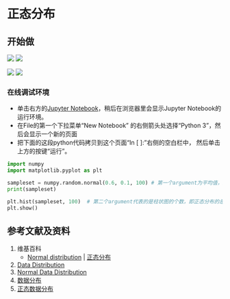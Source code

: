 # 正态分布

## 开始做

![](/images/统计/基本概念/[正态分布/1a1.jpg)
![](/images/统计/基本概念/[正态分布/1a2.jpg)

![](/images/统计/基本概念/[正态分布/2a1.jpg)
![](/images/统计/基本概念/[正态分布/2a2.jpg)

### 在线调试环境

- 单击右方的[Jupyter Notebook](https://mybinder.org/v2/gh/ipython/ipython-in-depth/master?filepath=binder/Index.ipynb)，稍后在浏览器里会显示Jupyter Notebook的运行环境。
- 在File的第一个下拉菜单“New Notebook” 的右侧箭头处选择“Python 3”，然后会显示一个新的页面
- 把下面的这段python代码拷贝到这个页面“In [ ]:”右侧的空白栏中， 然后单击上方的按键“运行”。

```python
import numpy
import matplotlib.pyplot as plt

sampleset = numpy.random.normal(0.6, 0.1, 100) # 第一个argument为平均值，第二个argument为标准差，第三个为自动生成的样本的数量
print(sampleset)

plt.hist(sampleset, 100)  # 第二个argument代表的是柱状图的个数，即正态分布的总样本数会平均分配在这些柱状图的区间内
plt.show()
```

## 参考文献及资料

1. 维基百科
	- [Normal distribution](https://en.wikipedia.org/wiki/Normal_distribution) | [正态分布](https://zh.wikipedia.org/wiki/正态分布) 
2. [Data Distribution](https://www.w3schools.com/python/python_ml_data_distribution.asp)
3. [Normal Data Distribution](https://www.w3schools.com/python/python_ml_normal_data_distribution.asp) 
4. [数据分布](https://www.w3school.com.cn/python/python_ml_data_distribution.asp)
5. [正态数据分布](https://www.w3school.com.cn/python/python_ml_normal_data_distribution.asp)
